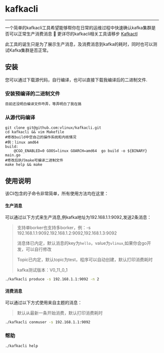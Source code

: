 # kafkacli
----------------
一个简单的kafkacli工具希望能够帮你在日常的运维过程中快速确认kafka集群是否可以正常生产消费消息 🔧
更详尽的kafkacli相关工具请移步 [Kafkactl](https://github.com/deviceinsight/kafkactl)

此工具的诞生只是为了展示生产消息，及消费消息到kafka的耗时，同时也可以测试Kafka集群是否正常。

## 安装

您可以通过下载源代码，自行编译，也可以直接下载我编译后的二进制文件.

### 安装预编译的二进制文件

```bash
目前还没明白编译文件咋弄，等弄明白了我在搞
```

### 从源代码编译

```bash'
git clone git@github.com:vlinux/kafkacli.git
cd kafkacli && vim Makefile
#修改build中您自己的操作系统和内核情况
#例：linux amd64
build:
	@CGO_ENABLED=0 GOOS=linux GOARCH=amd64  go build -o ${BINARY} main.go
#修改后执行make可编译二进制文件
make help && make
```

## 使用说明

该Cli包含的子命令非常简单，所有使用方法均在这里：

#### 生产消息

可以通过以下方式来生产消息,例kafka地址为192.168.1.1:9092,发送2条消息：

> 支持单borker也支持多borker，例：-s 192.168.1.1:9092.192.168.1.2:9092,192.168.1.3:9092
>
> 消息体已内定，默认消息的key为`hello`，value为`vlinux`,如果你会go开发，可以自行修改
>
> Topic已内定，默认topic为test，程序可以自动创建，默认打印消费耗时
>
> kafka测试版本：V0_11_0_1

```bash
./kafkacli produce -s 192.168.1.1:9092 -n 2
```

#### 消费消息

可以通过以下方式使用来自主题的消息：

>默认从最新一条开始消费，默认打印消费耗时

```bash
./kafkacli conmuser -s 192.168.1.1:9092
```

### 帮助

```bash
./kafkacli help
```



